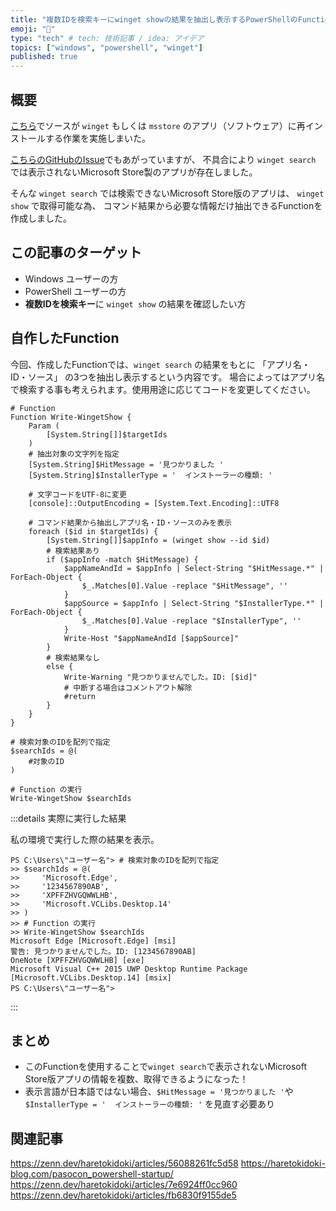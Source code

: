 ```yaml
---
title: "複数IDを検索キーにwinget showの結果を抽出し表示するPowerShellのFunction"
emoji: "🎁"
type: "tech" # tech: 技術記事 / idea: アイデア
topics: ["windows", "powershell", "winget"]
published: true
---
```

## 概要

[こちら](https://zenn.dev/haretokidoki/articles/56088261fc5d58)でソースが `winget` もしくは `msstore` のアプリ（ソフトウェア）に再インストールする作業を実施しまいた。

[こちらのGitHubのIssue](https://github.com/microsoft/winget-cli/issues/4445)でもあがっていますが、
不具合により `winget search` では表示されないMicrosoft Store製のアプリが存在しました。

そんな `winget search` では検索できないMicrosoft Store版のアプリは、 `winget show` で取得可能な為、
コマンド結果から必要な情報だけ抽出できるFunctionを作成しました。

## この記事のターゲット

- Windows ユーザーの方
- PowerShell ユーザーの方
- **複数IDを検索キー**に `winget show` の結果を確認したい方

## 自作したFunction

今回、作成したFunctionでは、`winget search` の結果をもとに 「アプリ名・ID・ソース」 の3つを抽出し表示するという内容です。
場合によってはアプリ名で検索する事も考えられます。使用用途に応じてコードを変更してください。

```powershell:自作したFunction「Write-WingetShow」
# Function
Function Write-WingetShow {
    Param (
        [System.String[]]$targetIds
    )
    # 抽出対象の文字列を指定
    [System.String]$HitMessage = '見つかりました '
    [System.String]$InstallerType = '  インストーラーの種類: '

    # 文字コードをUTF-8に変更
    [console]::OutputEncoding = [System.Text.Encoding]::UTF8

    # コマンド結果から抽出しアプリ名・ID・ソースのみを表示
    foreach ($id in $targetIds) {
        [System.String[]]$appInfo = (winget show --id $id)
        # 検索結果あり
        if ($appInfo -match $HitMessage) {
            $appNameAndId = $appInfo | Select-String "$HitMessage.*" | ForEach-Object {
                $_.Matches[0].Value -replace "$HitMessage", ''
            }
            $appSource = $appInfo | Select-String "$InstallerType.*" | ForEach-Object {
                $_.Matches[0].Value -replace "$InstallerType", ''
            }
            Write-Host "$appNameAndId [$appSource]"
        }
        # 検索結果なし
        else {
            Write-Warning "見つかりませんでした。ID: [$id]"
            # 中断する場合はコメントアウト解除
            #return
        }
    }
}

# 検索対象のIDを配列で指定
$searchIds = @(
	#対象のID
)

# Function の実行
Write-WingetShow $searchIds
```

:::details 実際に実行した結果

私の環境で実行した際の結果を表示。

```powershell:実際に実行した結果
PS C:\Users\"ユーザー名"> # 検索対象のIDを配列で指定
>> $searchIds = @(
>>     'Microsoft.Edge',
>>     '1234567890AB',
>>     'XPFFZHVGQWWLHB',
>>     'Microsoft.VCLibs.Desktop.14'
>> )
>> # Function の実行
>> Write-WingetShow $searchIds
Microsoft Edge [Microsoft.Edge] [msi]
警告: 見つかりませんでした。ID: [1234567890AB]
OneNote [XPFFZHVGQWWLHB] [exe]
Microsoft Visual C++ 2015 UWP Desktop Runtime Package [Microsoft.VCLibs.Desktop.14] [msix]
PS C:\Users\"ユーザー名">
```

:::

## まとめ

- このFunctionを使用することで`winget search`で表示されないMicrosoft Store版アプリの情報を複数、取得できるようになった！
- 表示言語が日本語ではない場合、`$HitMessage = '見つかりました '`や `$InstallerType = '  インストーラーの種類: '` を見直す必要あり

## 関連記事

https://zenn.dev/haretokidoki/articles/56088261fc5d58
https://haretokidoki-blog.com/pasocon_powershell-startup/
https://zenn.dev/haretokidoki/articles/7e6924ff0cc960
https://zenn.dev/haretokidoki/articles/fb6830f9155de5
